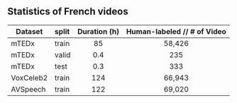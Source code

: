 ## Statistics of French videos


| Dataset        | split  | Duration (h)  |  Human-labeled // # of Video      |
|--------------|:----------|:------------------:|:-----------------:|
| mTEDx |       train        |        85           |    58,426    |
| mTEDx |       valid        |         0.4         |    235    | 
| mTEDx |       test        |          0.3       |    333    | 
| VoxCeleb2 |       train        |        124           |    66,943    | 
| AVSpeech |       train        |        122           |    69,020    | 

